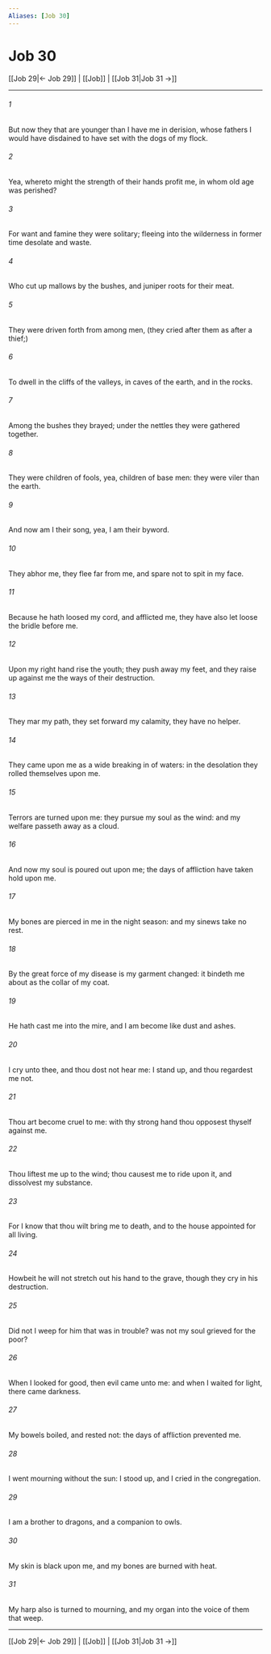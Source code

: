 ```yaml
---
Aliases: [Job 30]
---
```

# Job 30

[[Job 29|← Job 29]] | [[Job]] | [[Job 31|Job 31 →]]
***



###### 1 
But now they that are younger than I have me in derision, whose fathers I would have disdained to have set with the dogs of my flock. 

###### 2 
Yea, whereto might the strength of their hands profit me, in whom old age was perished? 

###### 3 
For want and famine they were solitary; fleeing into the wilderness in former time desolate and waste. 

###### 4 
Who cut up mallows by the bushes, and juniper roots for their meat. 

###### 5 
They were driven forth from among men, (they cried after them as after a thief;) 

###### 6 
To dwell in the cliffs of the valleys, in caves of the earth, and in the rocks. 

###### 7 
Among the bushes they brayed; under the nettles they were gathered together. 

###### 8 
They were children of fools, yea, children of base men: they were viler than the earth. 

###### 9 
And now am I their song, yea, I am their byword. 

###### 10 
They abhor me, they flee far from me, and spare not to spit in my face. 

###### 11 
Because he hath loosed my cord, and afflicted me, they have also let loose the bridle before me. 

###### 12 
Upon my right hand rise the youth; they push away my feet, and they raise up against me the ways of their destruction. 

###### 13 
They mar my path, they set forward my calamity, they have no helper. 

###### 14 
They came upon me as a wide breaking in of waters: in the desolation they rolled themselves upon me. 

###### 15 
Terrors are turned upon me: they pursue my soul as the wind: and my welfare passeth away as a cloud. 

###### 16 
And now my soul is poured out upon me; the days of affliction have taken hold upon me. 

###### 17 
My bones are pierced in me in the night season: and my sinews take no rest. 

###### 18 
By the great force of my disease is my garment changed: it bindeth me about as the collar of my coat. 

###### 19 
He hath cast me into the mire, and I am become like dust and ashes. 

###### 20 
I cry unto thee, and thou dost not hear me: I stand up, and thou regardest me not. 

###### 21 
Thou art become cruel to me: with thy strong hand thou opposest thyself against me. 

###### 22 
Thou liftest me up to the wind; thou causest me to ride upon it, and dissolvest my substance. 

###### 23 
For I know that thou wilt bring me to death, and to the house appointed for all living. 

###### 24 
Howbeit he will not stretch out his hand to the grave, though they cry in his destruction. 

###### 25 
Did not I weep for him that was in trouble? was not my soul grieved for the poor? 

###### 26 
When I looked for good, then evil came unto me: and when I waited for light, there came darkness. 

###### 27 
My bowels boiled, and rested not: the days of affliction prevented me. 

###### 28 
I went mourning without the sun: I stood up, and I cried in the congregation. 

###### 29 
I am a brother to dragons, and a companion to owls. 

###### 30 
My skin is black upon me, and my bones are burned with heat. 

###### 31 
My harp also is turned to mourning, and my organ into the voice of them that weep.

***
[[Job 29|← Job 29]] | [[Job]] | [[Job 31|Job 31 →]]
